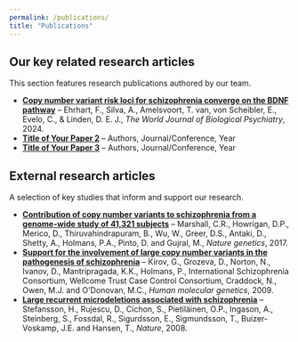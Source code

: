 ```yaml
---
permalink: /publications/
title: "Publications"
---
```


## Our key related research articles
This section features research publications authored by our team.

- **<a href="https://doi.org/10.1080/15622975.2024.2327027" target="_blank">Copy number variant risk loci for schizophrenia converge on the BDNF pathway</a>** – Ehrhart, F., Silva, A., Amelsvoort, T. van, von Scheibler, E., Evelo, C., & Linden, D. E. J., *The World Journal of Biological Psychiatry*, 2024.
- **<a href="link-to-paper" target="_blank">Title of Your Paper 2</a>** – Authors, Journal/Conference, Year  
- **<a href="link-to-paper" target="_blank">Title of Your Paper 3</a>** – Authors, Journal/Conference, Year  

## External research articles
A selection of key studies that inform and support our research.

- **<a href="https://pmc.ncbi.nlm.nih.gov/articles/PMC5737772/" target="_blank">Contribution of copy number variants to schizophrenia from a genome-wide study of 41,321 subjects</a>** – Marshall, C.R., Howrigan, D.P., Merico, D., Thiruvahindrapuram, B., Wu, W., Greer, D.S., Antaki, D., Shetty, A., Holmans, P.A., Pinto, D. and Gujral, M., *Nature genetics*, 2017.  
- **<a href="https://pmc.ncbi.nlm.nih.gov/articles/PMC2664144/" target="_blank">Support for the involvement of large copy number variants in the pathogenesis of schizophrenia</a>** – Kirov, G., Grozeva, D., Norton, N., Ivanov, D., Mantripragada, K.K., Holmans, P., International Schizophrenia Consortium, Wellcome Trust Case Control Consortium, Craddock, N., Owen, M.J. and O'Donovan, M.C., *Human molecular genetics*, 2009.  
- **<a href="https://pmc.ncbi.nlm.nih.gov/articles/PMC2687075/" target="_blank">Large recurrent microdeletions associated with schizophrenia</a>** – Stefansson, H., Rujescu, D., Cichon, S., Pietiläinen, O.P., Ingason, A., Steinberg, S., Fossdal, R., Sigurdsson, E., Sigmundsson, T., Buizer-Voskamp, J.E. and Hansen, T., *Nature*, 2008.